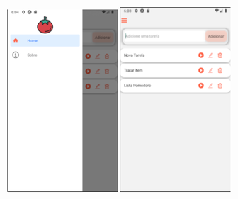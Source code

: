 <div align="center">
    <img width="250" src="https://github.com/chjsoliveira/pomodoro/blob/main/ScreenShot/Menu.png">
    <img width="250" src="https://github.com/chjsoliveira/pomodoro/blob/main/ScreenShot/TaskList.PNG">
</div>
